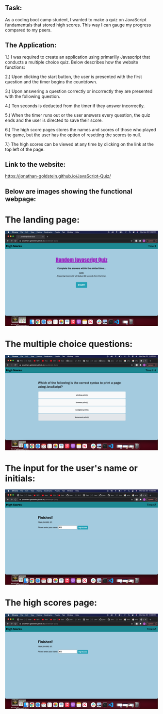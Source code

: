 ## Task:
As a coding boot camp student, I wanted to make a quiz on JavaScript fundamentals that stored high scores. This way I can gauge my progress compared to my peers.

## The Application:

1.) I was required to create an application using primarilly Javascript that conducts a multiple choice quiz.  Below describes how the website functions:

2.) Upon clicking the start button, the user is presented with the first question and the timer begins the countdown. 

3.) Upon answering a question correctly or incorrectly they are presented with the following question.

4.) Ten seconds is deducted from the timer if they answer incorrectly.

5.) When the timer runs out or the user answers every question, the quiz ends and the user is directed to save their score.

6.) The high score pages stores the names and scores of those who played the game, but the user has the option of resetting the scores to null.

7.) The high scores can be viewed at any time by clicking on the link at the top left of the page.

## Link to the website:

https://jonathan-goldstein.github.io/JavaScript-Quiz/

## Below are images showing the functional webpage:

# The landing page:

![plot](./assets/images/Image1.png)

# The multiple choice questions:

![plot](./assets/images/Image2.png)

# The input for the user's name or initials:

![plot](./assets/images/Image3.png)

# The high scores page:

![plot](./assets/images/Image3.png)
